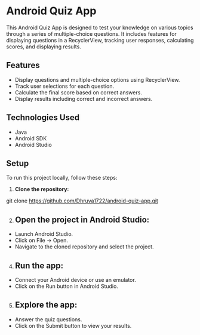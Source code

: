   # Android Quiz App

This Android Quiz App is designed to test your knowledge on various topics through a series of multiple-choice questions. It includes features for displaying questions in a RecyclerView, tracking user responses, calculating scores, and displaying results.

## Features

- Display questions and multiple-choice options using RecyclerView.
- Track user selections for each question.
- Calculate the final score based on correct answers.
- Display results including correct and incorrect answers.

## Technologies Used

- Java
- Android SDK
- Android Studio

## Setup

To run this project locally, follow these steps:

 1. **Clone the repository:**

   git clone https://github.com/Dhruva1722/android-quiz-app.git

2. ## Open the project in Android Studio:

  - Launch Android Studio.
  - Click on File -> Open.
  - Navigate to the cloned repository and select the project.
   
4. ## Run the app:

  - Connect your Android device or use an emulator.
  - Click on the Run button in Android Studio.

5. ## Explore the app:

  - Answer the quiz questions.
  - Click on the Submit button to view your results.
